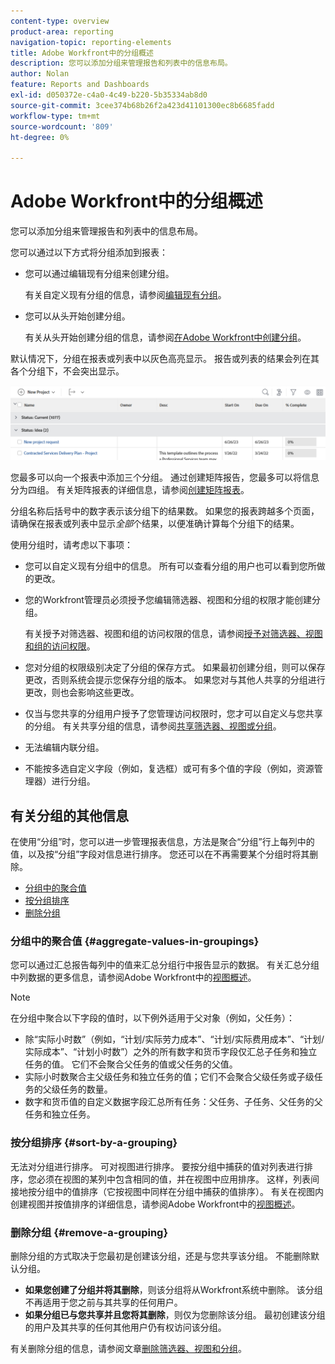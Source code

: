 ```yaml
---
content-type: overview
product-area: reporting
navigation-topic: reporting-elements
title: Adobe Workfront中的分组概述
description: 您可以添加分组来管理报告和列表中的信息布局。
author: Nolan
feature: Reports and Dashboards
exl-id: d050372e-c4a0-4c49-b220-5b35334ab8d0
source-git-commit: 3cee374b68b26f2a423d41101300ec8b6685fadd
workflow-type: tm+mt
source-wordcount: '809'
ht-degree: 0%

---
```


# Adobe Workfront中的分组概述

<!-- Audited: 11/2024 -->

<!--(NOTE: This article was supposed to be replaced by "Groupings overview", but decided to keep this here because this is linked in too many places. "Create groupings" and "Edit existing groupings" have been added also (with videos) to replace portions of the old content here.)-->

您可以添加分组来管理报告和列表中的信息布局。

您可以通过以下方式将分组添加到报表：

* 您可以通过编辑现有分组来创建分组。

  有关自定义现有分组的信息，请参阅[编辑现有分组](../../../reports-and-dashboards/reports/reporting-elements/edit-existing-groupings.md)。

* 您可以从头开始创建分组。

  有关从头开始创建分组的信息，请参阅[在Adobe Workfront中创建分组](../../../reports-and-dashboards/reports/reporting-elements/create-groupings.md)。

默认情况下，分组在报表或列表中以灰色高亮显示。 报告或列表的结果会列在其各个分组下，不会突出显示。

![分组示例](assets/grouping-example-blue.png)

您最多可以向一个报表中添加三个分组。 通过创建矩阵报告，您最多可以将信息分为四组。 有关矩阵报表的详细信息，请参阅[创建矩阵报表](../../../reports-and-dashboards/reports/creating-and-managing-reports/create-matrix-report.md)。

分组名称后括号中的数字表示该分组下的结果数。 如果您的报表跨越多个页面，请确保在报表或列表中显示&#x200B;*全部*&#x200B;个结果，以便准确计算每个分组下的结果。

使用分组时，请考虑以下事项：

* 您可以自定义现有分组中的信息。 所有可以查看分组的用户也可以看到您所做的更改。
* 您的Workfront管理员必须授予您编辑筛选器、视图和分组的权限才能创建分组。

  有关授予对筛选器、视图和组的访问权限的信息，请参阅[授予对筛选器、视图和组的访问权限](../../../administration-and-setup/add-users/configure-and-grant-access/grant-access-fvg.md)。

* 您对分组的权限级别决定了分组的保存方式。 如果最初创建分组，则可以保存更改，否则系统会提示您保存分组的版本。 如果您对与其他人共享的分组进行更改，则也会影响这些更改。
* 仅当与您共享的分组用户授予了您管理访问权限时，您才可以自定义与您共享的分组。 有关共享分组的信息，请参阅[共享筛选器、视图或分组](../../../reports-and-dashboards/reports/reporting-elements/share-filter-view-grouping.md)。
* 无法编辑内联分组。
* 不能按多选自定义字段（例如，复选框）或可有多个值的字段（例如，资源管理器）进行分组。

## 有关分组的其他信息

在使用“分组”时，您可以进一步管理报表信息，方法是聚合“分组”行上每列中的值，以及按“分组”字段对信息进行排序。 您还可以在不再需要某个分组时将其删除。

* [分组中的聚合值](#aggregate-values-in-groupings)
* [按分组排序](#sort-by-a-grouping)
* [删除分组](#remove-a-grouping)

### 分组中的聚合值 {#aggregate-values-in-groupings}

您可以通过汇总报告每列中的值来汇总分组行中报告显示的数据。 有关汇总分组中列数据的更多信息，请参阅Adobe Workfront中的[视图概述](../../../reports-and-dashboards/reports/reporting-elements/views-overview.md)。

>[!NOTE]
>
>在分组中聚合以下字段的值时，以下例外适用于父对象（例如，父任务）：
>
>* 除“实际小时数”（例如，“计划/实际劳力成本”、“计划/实际费用成本”、“计划/实际成本”、“计划小时数”）之外的所有数字和货币字段仅汇总子任务和独立任务的值。 它们不会聚合父任务的值或父任务的父值。
>* 实际小时数聚合主父级任务和独立任务的值；它们不会聚合父级任务或子级任务的父级任务的数量。
>* 数字和货币值的自定义数据字段汇总所有任务：父任务、子任务、父任务的父任务和独立任务。

### 按分组排序 {#sort-by-a-grouping}

无法对分组进行排序。 可对视图进行排序。 要按分组中捕获的值对列表进行排序，您必须在视图的某列中包含相同的值，并在视图中应用排序。 这样，列表间接地按分组中的值排序（它按视图中同样在分组中捕获的值排序）。 有关在视图内创建视图并按值排序的详细信息，请参阅Adobe Workfront中的[视图概述](../../../reports-and-dashboards/reports/reporting-elements/views-overview.md)。

### 删除分组 {#remove-a-grouping}

删除分组的方式取决于您最初是创建该分组，还是与您共享该分组。 不能删除默认分组。

* **如果您创建了分组并将其删除**，则该分组将从Workfront系统中删除。 该分组不再适用于您之前与其共享的任何用户。
* **如果分组已与您共享并且您将其删除**，则仅为您删除该分组。 最初创建该分组的用户及其共享的任何其他用户仍有权访问该分组。

有关删除分组的信息，请参阅文章[删除筛选器、视图和分组](../../../reports-and-dashboards/reports/reporting-elements/remove-filters-views-groupings.md)。
